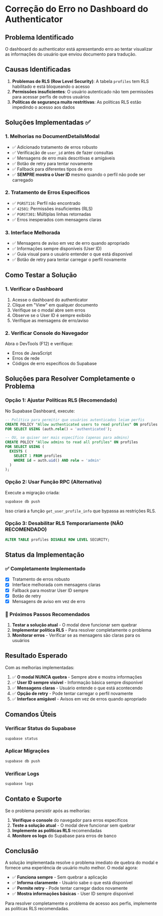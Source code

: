 # Correção do Erro no Dashboard do Authenticator

## Problema Identificado

O dashboard do authenticator está apresentando erro ao tentar visualizar as informações do usuário que enviou documento para tradução.

## Causas Identificadas

1. **Problemas de RLS (Row Level Security)**: A tabela `profiles` tem RLS habilitado e está bloqueando o acesso
2. **Permissões insuficientes**: O usuário autenticado não tem permissões para acessar perfis de outros usuários
3. **Políticas de segurança muito restritivas**: As políticas RLS estão impedindo o acesso aos dados

## Soluções Implementadas ✅

### 1. Melhorias no DocumentDetailsModal

- ✅ Adicionado tratamento de erros robusto
- ✅ Verificação de `user_id` antes de fazer consultas
- ✅ Mensagens de erro mais descritivas e amigáveis
- ✅ Botão de retry para tentar novamente
- ✅ Fallback para diferentes tipos de erro
- ✅ **SEMPRE mostra o User ID** mesmo quando o perfil não pode ser carregado

### 2. Tratamento de Erros Específicos

- ✅ `PGRST116`: Perfil não encontrado
- ✅ `42501`: Permissões insuficientes (RLS)
- ✅ `PGRST301`: Múltiplas linhas retornadas
- ✅ Erros inesperados com mensagens claras

### 3. Interface Melhorada

- ✅ Mensagens de aviso em vez de erro quando apropriado
- ✅ Informações sempre disponíveis (User ID)
- ✅ Guia visual para o usuário entender o que está disponível
- ✅ Botão de retry para tentar carregar o perfil novamente

## Como Testar a Solução

### 1. Verificar o Dashboard

1. Acesse o dashboard do authenticator
2. Clique em "View" em qualquer documento
3. Verifique se o modal abre sem erros
4. Observe se o User ID é sempre exibido
5. Verifique as mensagens de erro/aviso

### 2. Verificar Console do Navegador

Abra o DevTools (F12) e verifique:
- Erros de JavaScript
- Erros de rede
- Códigos de erro específicos do Supabase

## Soluções para Resolver Completamente o Problema

### Opção 1: Ajustar Políticas RLS (Recomendado)

No Supabase Dashboard, execute:

```sql
-- Política para permitir que usuários autenticados leiam perfis
CREATE POLICY "Allow authenticated users to read profiles" ON profiles
FOR SELECT USING (auth.role() = 'authenticated');

-- OU, se quiser ser mais específico (apenas para admins)
CREATE POLICY "Allow admins to read all profiles" ON profiles
FOR SELECT USING (
  EXISTS (
    SELECT 1 FROM profiles 
    WHERE id = auth.uid() AND role = 'admin'
  )
);
```

### Opção 2: Usar Função RPC (Alternativa)

Execute a migração criada:

```bash
supabase db push
```

Isso criará a função `get_user_profile_info` que bypassa as restrições RLS.

### Opção 3: Desabilitar RLS Temporariamente (NÃO RECOMENDADO)

```sql
ALTER TABLE profiles DISABLE ROW LEVEL SECURITY;
```

## Status da Implementação

### ✅ Completamente Implementado
- [x] Tratamento de erros robusto
- [x] Interface melhorada com mensagens claras
- [x] Fallback para mostrar User ID sempre
- [x] Botão de retry
- [x] Mensagens de aviso em vez de erro

### 🔄 Próximos Passos Recomendados
1. **Testar a solução atual** - O modal deve funcionar sem quebrar
2. **Implementar política RLS** - Para resolver completamente o problema
3. **Monitorar erros** - Verificar se as mensagens são claras para os usuários

## Resultado Esperado

Com as melhorias implementadas:

1. ✅ **O modal NUNCA quebra** - Sempre abre e mostra informações
2. ✅ **User ID sempre visível** - Informação básica sempre disponível
3. ✅ **Mensagens claras** - Usuário entende o que está acontecendo
4. ✅ **Opção de retry** - Pode tentar carregar o perfil novamente
5. ✅ **Interface amigável** - Avisos em vez de erros quando apropriado

## Comandos Úteis

### Verificar Status do Supabase
```bash
supabase status
```

### Aplicar Migrações
```bash
supabase db push
```

### Verificar Logs
```bash
supabase logs
```

## Contato e Suporte

Se o problema persistir após as melhorias:

1. **Verifique o console** do navegador para erros específicos
2. **Teste a solução atual** - O modal deve funcionar sem quebrar
3. **Implemente as políticas RLS** recomendadas
4. **Monitore os logs** do Supabase para erros de banco

## Conclusão

A solução implementada resolve o problema imediato de quebra do modal e fornece uma experiência de usuário muito melhor. O modal agora:

- ✅ **Funciona sempre** - Sem quebrar a aplicação
- ✅ **Informa claramente** - Usuário sabe o que está disponível
- ✅ **Permite retry** - Pode tentar carregar dados novamente
- ✅ **Mostra informações básicas** - User ID sempre disponível

Para resolver completamente o problema de acesso aos perfis, implemente as políticas RLS recomendadas.
